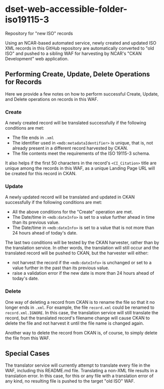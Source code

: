 # dset-web-accessible-folder-iso19115-3
Repository for "new ISO" records

Using an NCAR-based automated service, newly created and updated ISO XML records in this GitHub repository are automatically converted to "old ISO" and pushed to a sibling WAF for harvesting by NCAR's "CKAN Development" web application.

## Performing Create, Update, Delete Operations for Records

Here we provide a few notes on how to perform successful Create, Update, and Delete operations on records in this WAF.

### Create

A newly created record will be translated successfully if the following conditions are met:

* The file ends in `.xml`
* The identifier used in `<mdb:metadataIdentifier>` is unique, that is, not already present in a different record harvested by CKAN.
* The file contents meet the requirements of the ISO 19115-3 schema.

It also helps if the first 50 characters in the record's `<CI_Citation>` title are unique among the records in this WAF, as a unique Landing Page URL will be created for this record in CKAN.

### Update

A newly updated record will be translated and updated in CKAN successfully if the following conditions are met:

* All the above conditions for the "Create" operation are met.
* The Date/time in `<mdb:dateInfo>` is set to a value further ahead in time than its previous value.
* The Date/time in `<mdb:dateInfo>` is set to a value that is not more than 24 hours ahead of today's date.

The last two conditions will be tested by the CKAN harvester, rather than by the translation service.   In other words, the translation will still occur and the translated record will be pushed to CKAN, but the harvester will either:
* not harvest the record if the `<mdb:dateInfo>` is unchanged or set to a value further in the past than its previous value.
* raise a validation error if the new date is more than 24 hours ahead of today's date.

### Delete

One way of deleting a record from CKAN is to rename the file so that it no longer ends in `.xml`.   For example, the file `record.xml` could be renamed to `record.xml.IGNORE`.   In this case, the translation service will still translate the record, but the translated record's filename change will cause CKAN to delete the file and not harvest it until the file name is changed again.

Another way to delete the record from CKAN is, of course, to simply delete the file from this WAF. 


## Special Cases

The translator service will currently attempt to translate every file in the WAF, including this README.md file.   Translating a non-XML file results in a translation error.   In this case, for this or any file with a translation error of any kind, no resulting file is pushed to the target "old ISO" WAF.
